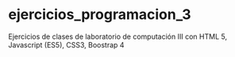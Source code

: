 # ejercicios_programacion_3
Ejercicios de clases de laboratorio de computación III con HTML 5, Javascript (ES5), CSS3, Boostrap 4
